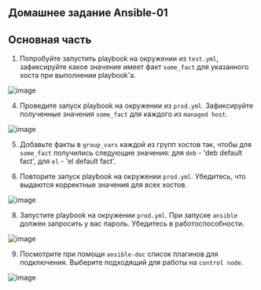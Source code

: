 ## Домашнее задание Ansible-01

## Основная часть
1. Попробуйте запустить playbook на окружении из `test.yml`, зафиксируйте какое значение имеет факт `some_fact` для указанного хоста при выполнении playbook'a.

![image](https://user-images.githubusercontent.com/93157702/192365654-4bd5112a-f557-4e34-be30-3f2671b9c92f.png)


4. Проведите запуск playbook на окружении из `prod.yml`. Зафиксируйте полученные значения `some_fact` для каждого из `managed host`.

![image](https://user-images.githubusercontent.com/93157702/192365867-d8788730-ded8-4eab-9bf9-8140bfa38b37.png)

5. Добавьте факты в `group_vars` каждой из групп хостов так, чтобы для `some_fact` получились следующие значения: для `deb` - 'deb default fact', для `el` - 'el default fact'.

7.  Повторите запуск playbook на окружении `prod.yml`. Убедитесь, что выдаются корректные значения для всех хостов.

![image](https://user-images.githubusercontent.com/93157702/192366395-dee30879-1c9e-4061-a6e2-653c24d6f1ad.png)

8. Запустите playbook на окружении `prod.yml`. При запуске `ansible` должен запросить у вас пароль. Убедитесь в работоспособности.

![image](https://user-images.githubusercontent.com/93157702/192367852-e405ba4d-1a1d-42db-86d9-5c031f59bc1f.png)

9. Посмотрите при помощи `ansible-doc` список плагинов для подключения. Выберите подходящий для работы на `control node`.

![image](https://user-images.githubusercontent.com/93157702/192373323-71ff5159-9a38-45bc-aef9-d1954dd56dcf.png)

